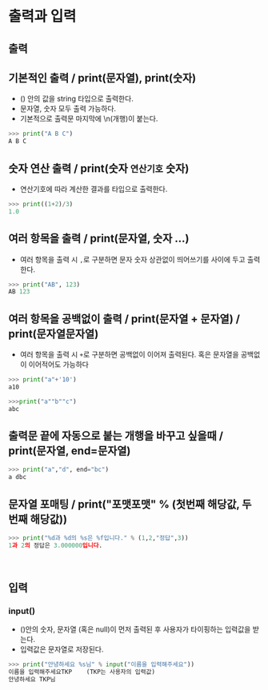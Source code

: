 출력과 입력
==========


## 출력  
## 기본적인 출력 / print(문자열), print(숫자)
- () 안의 값을 string 타입으로 출력한다.
- 문자열, 숫자 모두 출력 가능하다.
- 기본적으로 출력문 마지막에 \n(개행)이 붙는다.

```py
>>> print("A B C")
A B C
```

## 숫자 연산 출력 / print(숫자 `연산기호` 숫자)
- 연산기호에 따라 계산한 결과를 타입으로 출력한다.
```py
>>> print((1+2)/3)  
1.0
```  

## 여러 항목을 출력 / print(문자열, 숫자 ...)
- 여러 항목을 출력 시 `,`로 구분하면 문자 숫자 상관없이 띄어쓰기를 사이에 두고 출력한다.  
```py
>>> print("AB", 123)
AB 123
```

## 여러 항목을 공백없이 출력 / print(문자열 + 문자열) / print(문자열문자열)
- 여러 항목을 출력 시 `+`로 구분하면 공백없이 이어져 출력된다. 혹은 문자열을 공백없이 이어적어도 가능하다
```py
>>> print("a"+'10')  
a10  
```
```py
>>>print("a""b""c")
abc
```

## 출력문 끝에 자동으로 붙는 개행을 바꾸고 싶을때 / print(문자열, end=문자열)
```py
>>> print("a","d", end="bc")
a dbc
```
## 문자열 포매팅 / print("포맷포맷" % (첫번째 해당값, 두번째 해당값))
```py
>>> print("%d과 %d의 %s은 %f입니다." % (1,2,"정답",3))
1과 2의 정답은 3.000000입니다.
```
<br>

## 입력

### input()
- ()안의 숫자, 문자열 (혹은 null)이 먼저 출력된 후 사용자가 타이핑하는 입력값을 받는다.
- 입력값은 문자열로 저장된다.

```py
>>> print("안녕하세요 %s님" % input("이름을 입력해주세요"))  
이름을 입력해주세요TKP    (TKP는 사용자의 입력값)  
안녕하세요 TKP님
```
